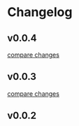 # Changelog


## v0.0.4

[compare changes](https://github.com/iamclydehoel/components-test/compare/v0.0.3...v0.0.4)

## v0.0.3

[compare changes](https://github.com/iamclydehoel/components-test/compare/v0.0.2...v0.0.3)

## v0.0.2

